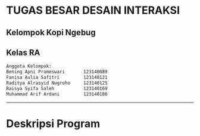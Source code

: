 # TUGAS BESAR DESAIN INTERAKSI
## Kelompok Kopi Ngebug
## Kelas RA

```bash
Anggota Kelompok:
Bening Apni Prameswari       123140089
Fanisa Aulia Safitri         123140121
Raditya Alrasyid Nugroho     123140125
Raisya Syifa Saleh           123140169
Muhammad Arif Ardani         123140186
```
---
# Deskripsi Program
